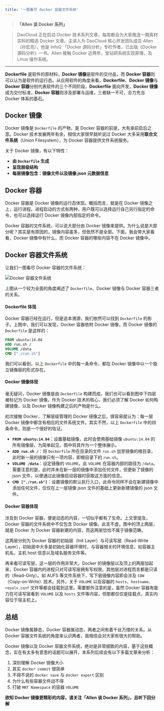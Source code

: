 ```yaml
---
title: '一图看尽 docker 容器文件系统'
---
```


<!-- reviewed by fiona -->

>**「Allen 谈 Docker 系列」**

>DaoCloud 正在启动 Docker 技术系列文章，每周都会为大家推送一期真材实料的精选 Docker 文章。主讲人为 DaoCloud 核心开发团队成员 Allen（孙宏亮），他是 InfoQ 「Docker 源码分析」专栏作者，已出版《Docker 源码分析》一书。Allen 接触 Docker 近两年，爱钻研系统实现原理，及 Linux 操作系统。

---

**Dockerfile** 是软件的原材料，**Docker 镜像**是软件的交付品，而 **Docker 容器**则可以认为是软件的运行态。从应用软件的角度来看，**Dockerfile**、**Docker 镜像**与 **Docker 容器**分别代表软件的三个不同阶段，**Dockerfile** 面向开发，**Docker 镜像**成为交付标准，**Docker 容器**则涉及部署与运维，三者缺一不可，合力充当 Docker 体系的基石。

## Docker 镜像

Docker 镜像是 `Dockerfile` 的产物，是 Docker 容器的前提，大有承前启后之意。Docker 技术发展两年有余，相信大家很早就听说过 Docker 大多采用**联合文件系统**（Union Filesystem），为 Docker 容器提供文件系统服务。

关于 Docker 镜像，有以下特性：

- **由 `Dockerfile` 生成**
- **呈现层级结构**
- **每层镜像包含：镜像文件以及镜像 json 元数据信息**

## Docker 容器

Docker 容器是 Docker 镜像的运行态体现。概括而言，就是在 Docker 镜像之上，运行进程。进程启动的方式有两种，用户既可以选择运行自己另行指定的命令，也可以选择运行 Docker 镜像内部指定的命令。

Docker 容器的文件系统，可以说大部分由 Docker 镜像来提供。为什么说是大部分呢？其实是有原因的，镜像内容虽多，但依然不是全部。下面，我会带大家看看，Docker 镜像中有什么，而 Docker 容器的哪些内容不在 Docker 镜像中。

## Docker 容器文件系统

让我们一图看尽 Docker 容器的文件系统：

![Docker 容器文件系统](http://7xi8kv.com5.z0.glb.qiniucdn.com/一图看尽Docker容器文件系统.png)

上图从一个较为全面的角度阐述了 `Dockerfile`、Docker 镜像与 Docker 容器三者的关系。

#### Dockerfile 体现

Docker 容器已经在运行，但是追本溯源，我们依然可以找到 `Dockerfile` 的影子。上图中，我们可以发现，Docker 容器依附 Docker 镜像，而 Docker 镜像的 `Dockerfile` 是这样的：

```dockerfile
FROM ubuntu:14.04
ADD run.sh /
VOLUME /data
CMD ["./run.sh"]
```

我们可以看到，以上 `Dockerfile` 中的每一条命令，都在 Docker 镜像中以一个独立镜像层的形式存在。

#### Docker 镜像体现

毫无疑问，Docker 镜像是由 `Dockerfile` 构建而成，我们也可以看到图中下四层被标记为 Docker 镜像。作为 Docker 技术的核心，我们必须了解 Docker 如何构建镜像，以及 Docker 镜像构建之后的产物是什么。

初次接触 Docker，了解层级管理的 Docker 镜像之后，很容易就认为：每一层 Docker 镜像中都含有相应的文件系统文件。其实不然，以上 `Dockerfile` 中的四条命令，则是一个很好的佐证。

- **`FROM ubuntu:14.04`**：设置基础镜像，此时会使用基础镜像 `ubuntu:14.04` 的所有镜像层，为简单起见，图中将其作为一个整体展示。
- **`ADD run.sh /`**：将 `Dockerfile` 所在目录的文件 `run.sh` 加至镜像的根目录，此时新一层的镜像只有一项内容，即根目录下的 `run.sh`。
- **`VOLUME /data`**：设定镜像的 `VOLUME`，此 `VOLUME` 在容器内部的路径为 `/data`。需要注意的是，此时并未在新一层的镜像中添加任何文件，但更新了镜像的 json 文件，以便通过此镜像启动容器时获取这方面的信息。
- **`CMD ["./run.sh"]`**：设置镜像的默认执行入口，此命令同样不会在新建镜像中添加任何文件，仅仅在上一层镜像 json 文件的基础上更新新建镜像的 json 文件。

#### Docker 容器体现

涉及到 Docker 容器，便是动态的内容，一切似乎都有了生命。上文曾提及，Docker 容器的文件系统中不仅包含 Docker 镜像。此言不虚，图中的顶上两层，就是 Docker 为 Docker 容器新建的内容，而这两层恰恰不属于镜像范畴。

这两层分别为 Docker 容器的初始层（Init Layer）与可读写层（Read-Write Layer），初始层中大多是初始化容器环境时，与容器相关的环境信息，如容器主机名，主机 host 信息以及域名服务文件等。

再来看可读写层，这一层的作用非常大，Docker 的镜像层以及顶上的两层加起来，Docker 容器内的进程只对可读写层拥有写权限，其他层对进程而言都是只读的（Read-Only）。如 AUFS 等文件系统下，写下层镜像内容即会涉及 `COW` （Copy-on-Write）技术。另外，关于 `VOLUME` 以及容器的 `hosts`、`hostname`、`resolv.conf` 文件等都会挂载到这里。需要额外注意的是，虽然 Docker 容器有能力在可读写层看到 `VOLUME` 以及 `hosts` 文件等内容，但那都仅仅是挂载点，真实内容位于宿主机上。

## 总结

Docker 镜像属静态，Docker 容器属动态，两者之间有着千丝万缕的关系。从 Docker 容器文件系统的角度来认识两者，我相信会对大家有很大的帮助。

Docker 镜像以及 Docker 容器文件系统，绝对是非常细致的内容，基于这些概念，实在有太多有意思的话题可以展开，本系列后续会有以下多篇文章来分析：

1. 深刻理解 Docker 镜像大小
2. 其实 `docker commit` 很简单
3. 不得不说的 `docker save` 与 `docker export` 区别
4. 为什么有些容器文件动不得
5. 打破 `MNT Namespace` 的容器 `VOLUME`

**欲知 Docker 镜像更精彩的内容，请关注「Allen 谈 Docker 系列」，且听下回分解**